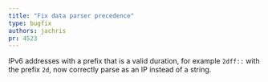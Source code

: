 ```yaml
---
title: "Fix data parser precedence"
type: bugfix
authors: jachris
pr: 4523
---
```


IPv6 addresses with a prefix that is a valid duration, for example `2dff::` with
the prefix `2d`, now correctly parse as an IP instead of a string.
